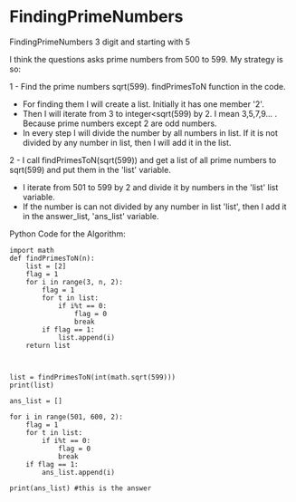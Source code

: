 # FindingPrimeNumbers
FindingPrimeNumbers 3 digit and starting with 5

I think the questions asks prime numbers from 500 to 599.
My strategy is so:

1 - Find the prime numbers sqrt(599). findPrimesToN function in the code.
  - For finding them I will create a list. Initially it has one member '2'.
  - Then I will iterate from 3 to integer<sqrt(599) by 2. I mean 3,5,7,9... . Because prime numbers except 2 are odd numbers.
  - In every step I will divide the number by all numbers in list. If it is not divided by any number in list, then I will add it in the list.

2 - I call findPrimesToN(sqrt(599)) and get a list of all prime numbers to sqrt(599) and put them in the 'list' variable. 
  - I iterate from 501 to 599 by 2 and divide it by numbers in the 'list' list variable.
  - If the number is can not divided by any number in list 'list', then I add it in the answer_list, 'ans_list' variable.
    



Python Code for the Algorithm:
```
import math 
def findPrimesToN(n):
    list = [2]
    flag = 1
    for i in range(3, n, 2):
        flag = 1
        for t in list:
            if i%t == 0:
                flag = 0
                break
        if flag == 1:
            list.append(i)
    return list
        


list = findPrimesToN(int(math.sqrt(599)))
print(list)

ans_list = []

for i in range(501, 600, 2):
    flag = 1
    for t in list:
        if i%t == 0:
            flag = 0
            break
    if flag == 1:
        ans_list.append(i)
       
print(ans_list) #this is the answer
```
